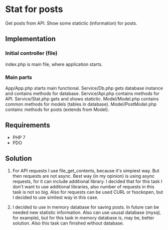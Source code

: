 # Stat for posts

Get posts from API. 
Show some statictic (information) for posts.

## Implementation

### Initial controller (file)

index.php is main file, where application starts.

### Main parts

App/App.php starts main functional.
Service/Db.php gets database instance and contains methods for database.
Service/Api.php contains methods for API.
Service/Stat.php gets and shows statictic.
Model/Model.php contains common methods for models (tables in database).
Model/PostModel.php containc methods for posts (extends from Model).

## Requirements

 - PHP 7
 - PDO

## Solution

1) For API requests I use file_get_contents, because it's simpiest way. But then requests are not async. Best way (in my opinion) is using async requests, for it can include additional library. I decided that for this task I don't want to use additional libraries, also number of requests in this task is not so big. Also for requests can be used CURL or fsockopen, but I decided to use simliest way in this case.

2) I decided to use in memory database for saving posts. In future can be needed new statistic information. Also can use ususal database (mysql, for example), but for this task in memory database is, may be, better solution. Also this task can finished without database.